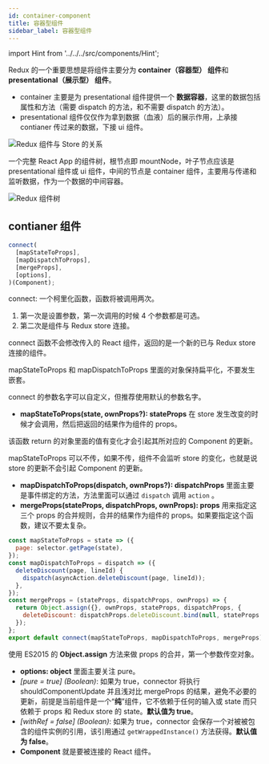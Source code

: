 ```yaml
---
id: container-component
title: 容器型组件
sidebar_label: 容器型组件
---
```


import Hint from '../../../src/components/Hint';

Redux 的一个重要思想是将组件主要分为 **container（容器型） 组件**和 **presentational（展示型） 组件**。

- container 主要是为 presentational 组件提供一个 **数据容器**，这里的数据包括属性和方法（需要 dispatch 的方法，和不需要 dispatch 的方法）。
- presentational 组件仅仅作为拿到数据（血液）后的展示作用，上承接 contianer 传过来的数据，下接 ui 组件。

![Redux 组件与 Store 的关系](https://cosmos-x.oss-cn-hangzhou.aliyuncs.com/H2Or1W.jpg)

一个完整 React App 的组件树，根节点即 mountNode，叶子节点应该是 presentational 组件或 ui 组件，中间的节点是 container 组件，主要用与传递和监听数据，作为一个数据的中间容器。

![Redux 组件树](https://cosmos-x.oss-cn-hangzhou.aliyuncs.com/LnJ7J3.jpg)

## contianer 组件

```javascript
connect(
  [mapStateToProps],
  [mapDispatchToProps],
  [mergeProps],
  [options],
)(Component);
```

connect: 一个柯里化函数，函数将被调用两次。

1. 第一次是设置参数，第一次调用的时候 4 个参数都是可选。
2. 第二次是组件与 Redux store 连接。

connect 函数不会修改传入的 React 组件，返回的是一个新的已与 Redux store 连接的组件。

<Hint type="best">mapStateToProps 和 mapDispatchToProps 里面的对象保持扁平化，不要发生嵌套。</Hint>

<Hint type="best">connect 的参数名字可以自定义，但推荐使用默认的参数名字。</Hint>

- **mapStateToProps\(state, ownProps?\): stateProps** 在 store 发生改变的时候才会调用，然后把返回的结果作为组件的 props。

<Hint type="tip">该函数 return 的对象里面的值有变化才会引起其所对应的 Component 的更新。</Hint>

<Hint type="tip">mapStateToProps 可以不传，如果不传，组件不会监听 store 的变化，也就是说 store 的更新不会引起 Component 的更新。</Hint>

- **mapDispatchToProps\(dispatch, ownProps?\): dispatchProps** 里面主要是事件绑定的方法，方法里面可以通过 `dispatch` 调用 `action` 。
- **mergeProps\(stateProps, dispatchProps, ownProps\): props** 用来指定这三个 props 的合并规则，合并的结果作为组件的 props。如果要指定这个函数，建议不要太复杂。

```jsx
const mapStateToProps = state => ({
  page: selector.getPage(state),
});
const mapDispatchToProps = dispatch => ({
  deleteDiscount(page, lineId) {
    dispatch(asyncAction.deleteDiscount(page, lineId));
  },
});
const mergeProps = (stateProps, dispatchProps, ownProps) => {
  return Object.assign({}, ownProps, stateProps, dispatchProps, {
    deleteDiscount: dispatchProps.deleteDiscount.bind(null, stateProps.page),
  });
};
export default connect(mapStateToProps, mapDispatchToProps, mergeProps)(Table);
```

<Hint type="must">使用 ES2015 的 **Object.assign** 方法来做 props 的合并，第一个参数传空对象。</Hint>

- **options: object** 里面主要关注 pure。
- _\[pure = true\] \(Boolean\)_: 如果为 true，connector 将执行 shouldComponentUpdate 并且浅对比 mergeProps 的结果，避免不必要的更新，前提是当前组件是一个“**纯**”组件，它不依赖于任何的输入或 state 而只依赖于 props 和 Redux store 的 state。**默认值为 true**。
- _\[withRef = false\] \(Boolean\)_: 如果为 true，connector 会保存一个对被被包含的组件实例的引用，该引用通过 `getWrappedInstance()` 方法获得。**默认值为 false**。
- **Component** 就是要被连接的 React 组件。
